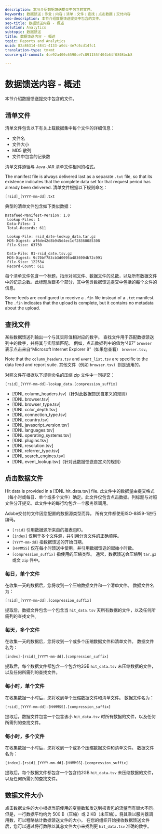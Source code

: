 ```yaml
---
description: 本节介绍数据馈送提交中包含的文件。
keywords: 数据馈送；作业；内容；清单；文件；查找；点击数据；交付内容
seo-description: 本节介绍数据馈送提交中包含的文件。
seo-title: 数据馈送内容 - 概述
solution: Analytics
subtopic: 数据馈送
title: 数据馈送内容 - 概述
topic: Reports and Analytics
uuid: 82a86314-4841-4133-a0dc-4e7c6cd14fc1
translation-type: tm+mt
source-git-commit: 4ce92a400c6590ce7c891155f404b64f0808bcb8

---
```



# 数据馈送内容 - 概述

本节介绍数据馈送提交中包含的文件。

## 清单文件

清单文件包含以下有关上载数据集中每个文件的详细信息：

* 文件名
* 文件大小
* MD5 散列
* 文件中包含的记录数

清单文件遵循与 Java JAR 清单文件相同的格式。

The manifest file is always delivered last as a separate `.txt` file, so that its existence indicates that the complete data set for that request period has already been delivered. 清单文件根据以下规则命名：

```text
[rsid]_[YYYY-mm-dd].txt
```

典型的清单文件包含如下类似数据：

```text
Datafeed-Manifest-Version: 1.0
 Lookup-Files: 1
 Data-Files: 1
 Total-Records: 611

 Lookup-File: rsid_date-lookup_data.tar.gz
 MD5-Digest: af6de42d8b945d4ec1cf28360085308
 File-Size: 63750

 Data-File: 01-rsid_date.tsv.gz
 MD5-Digest: 9c70bf783cb3d0095a4836904b72c991
 File-Size: 122534
 Record-Count: 611
```

每个清单文件包含一个标题，指示对照文件、数据文件的总数，以及所有数据文件中的记录总数。此标题后跟多个部分，其中包含数据馈送提交中包括的每个文件的信息。

Some feeds are configured to receive a `.fin` file instead of a `.txt` manifest. The `.fin` indicates that the upload is complete, but it contains no metadata about the upload.

## 查找文件

某些数据馈送列输出一个与其实际值相对应的数字。 查找文件用于匹配数据馈送列中的数字，并将其与实际值匹配。 例如，点击数据列中的值为“497” `browser` 表示点击来自“Microsoft Internet Explorer 8”（如果您查看） `browser.tsv`。

Note that the `column_headers.tsv` and `event_list.tsv` are specific to the data feed and report suite. 其他文件（例如 `browser.tsv`）则是通用的。

对照文件在根据以下规则命名的压缩 zip 文件中一同提交：

```text
[rsid]_[YYYY-mm-dd]-lookup_data.[compression_suffix]
```

* [!DNL column_headers.tsv]（针对此数据馈送自定义的规则）
* [!DNL browser.tsv]
* [!DNL browser_type.tsv]
* [!DNL color_depth.tsv]
* [!DNL connection_type.tsv]
* [!DNL country.tsv]
* [!DNL javascript_version.tsv]
* [!DNL languages.tsv]
* [!DNL operating_systems.tsv]
* [!DNL plugins.tsv]
* [!DNL resolution.tsv]
* [!DNL referrer_type.tsv]
* [!DNL search_engines.tsv]
* [!DNL event_lookup.tsv]（针对此数据馈送自定义的规则）

## 点击数据文件

Hit data is provided in a [!DNL hit_data.tsv] file. 此文件中的数据量由提交格式（每小时或每日、单个或多个文件）确定。此文件仅包含点击数据。列标题与对照文件分开提交。此文件中的每行均包含一个服务器调用。

Adobe交付的文件因您配置的数据源类型而异。 所有文件都使用ISO-8859-1进行编码。

* `[rsid]` 引用数据源所来自的报表包ID。
* `[index]` 仅用于多个文件源，并引用分页文件的正确顺序。
* `[YYYY-mm-dd]` 指数据馈送的开始日期。
* `[HHMMSS]` 仅在每小时馈送中使用，并引用数据馈送的起始小时数。
* `[compression_suffix]` 指使用的压缩类型。 通常，数据馈送会压缩到 `tar.gz` 或文 `zip` 件中。

### 每日，单个文件

在收集一天的数据后，您将收到一个压缩数据文件和一个清单文件。 数据文件名为：

`[rsid]_[YYYY-mm-dd].[compression_suffix]`

提取后，数据文件包含一个包含当 `hit_data.tsv` 天所有数据的文件，以及任何所需列的查找文件。

### 每天，多个文件

在收集一天的数据后，您将收到一个或多个压缩数据文件和清单文件。 数据文件名为：

`[index]-[rsid]_[YYYY-mm-dd].[compression_suffix]`

提取后，每个数据文件都包含一个包含约2GB `hit_data.tsv` 未压缩数据的文件，以及任何所需列的查找文件。

### 每小时，单个文件

在收集数据一小时后，您将收到单个压缩数据文件和清单文件。 数据文件名为：

`[rsid]_[YYYY-mm-dd]-[HHMMSS].[compression_suffix]`

提取后，数据文件包含一个包含该小 `hit_data.tsv` 时所有数据的文件，以及任何所需列的查找文件。

### 每小时，多个文件

在收集数据一小时后，您将收到一个或多个压缩数据文件和清单文件。 数据文件名为：

`[index]-[rsid]_[YYYY-mm-dd]-[HHMMSS].[compression_suffix]`

提取后，每个数据文件都包含一个包含约2GB `hit_data.tsv` 未压缩数据的文件，以及任何所需列的查找文件。

## 数据文件大小

点击数据文件的大小根据当前使用的变量数和发送到报表包的流量而有很大不同。 但是，一行数据平均约为 500 B（压缩）或 2 KB（未压缩）。将其乘以服务器调用数，可以粗略估计数据馈送文件的大小。 在您的组织开始接收数据馈送文件后，您可以通过将行数除以其总文件大小来找到更 `hit_data.tsv` 准确的数字。
